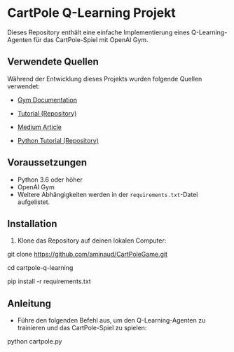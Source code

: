 # CartPole Q-Learning Projekt

Dieses Repository enthält eine einfache Implementierung eines Q-Learning-Agenten für das CartPole-Spiel mit OpenAI Gym.

## Verwendete Quellen

Während der Entwicklung dieses Projekts wurden folgende Quellen verwendet:

- [Gym Documentation](https://www.gymlibrary.dev/environments/classic_control/cart_pole/) 

- [Tutorial (Repository)](https://github.com/JackFurby/CartPole-v0)
  
- [Medium Article](https://medium.com/analytics-vidhya/q-learning-is-the-most-basic-form-of-reinforcement-learning-which-doesnt-take-advantage-of-any-8944e02570c5)

- [Python Tutorial (Repository)](https://github.com/pythonlessons/CartPole_reinforcement_learning)
  
## Voraussetzungen

- Python 3.6 oder höher
- OpenAI Gym
- Weitere Abhängigkeiten werden in der `requirements.txt`-Datei aufgelistet.

## Installation

1. Klone das Repository auf deinen lokalen Computer:

git clone https://github.com/aminaud/CartPoleGame.git

cd cartpole-q-learning

pip install -r requirements.txt

## Anleitung
- Führe den folgenden Befehl aus, um den Q-Learning-Agenten zu trainieren und das CartPole-Spiel zu spielen:
  
python cartpole.py








